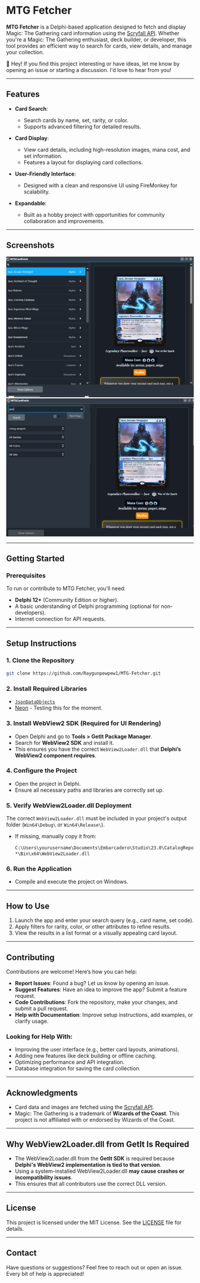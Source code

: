 # MTG Fetcher

**MTG Fetcher** is a Delphi-based application designed to fetch and display Magic: The Gathering card information using the [Scryfall API](https://scryfall.com/docs/api). Whether you're a Magic: The Gathering enthusiast, deck builder, or developer, this tool provides an efficient way to search for cards, view details, and manage your collection.

👋 Hey! If you find this project interesting or have ideas, let me know by opening an issue or starting a discussion. I'd love to hear from you!

---

## **Features**

- **Card Search**:
  - Search cards by name, set, rarity, or color.
  - Supports advanced filtering for detailed results.

- **Card Display**:
  - View card details, including high-resolution images, mana cost, and set information.
  - Features a layout for displaying card collections.

- **User-Friendly Interface**:
  - Designed with a clean and responsive UI using FireMonkey for scalability.

- **Expandable**:
  - Built as a hobby project with opportunities for community collaboration and improvements.

---

## **Screenshots**

![Screenshot of the application](Screenshots/Screenshot1.png)
![Screenshot of the application](Screenshots/Screenshot2.png)

---

## **Getting Started**

### **Prerequisites**
To run or contribute to MTG Fetcher, you’ll need:
- **Delphi 12+** (Community Edition or higher).
- A basic understanding of Delphi programming (optional for non-developers).
- Internet connection for API requests.

---

## **Setup Instructions**

### **1. Clone the Repository**  
```bash
git clone https://github.com/Raygunpewpew1/MTG-Fetcher.git
```

### **2. Install Required Libraries**
- [`JsonDataObjects`](https://github.com/ahausladen/JsonDataObjects)
- [Neon](https://github.com/paolo-rossi/delphi-neon) - Testing this for the moment.


### **3. Install WebView2 SDK (Required for UI Rendering)**
- Open Delphi and go to **Tools > GetIt Package Manager**.  
- Search for **WebView2 SDK** and install it.  
- This ensures you have the correct `WebView2Loader.dll` that **Delphi’s WebView2 component requires**.

### **4. Configure the Project**
- Open the project in Delphi.
- Ensure all necessary paths and libraries are correctly set up.

### **5. Verify WebView2Loader.dll Deployment**
The correct `WebView2Loader.dll` must be included in your project's output folder (`Win64\Debug\` or `Win64\Release\`).  

- If missing, manually copy it from:  
  ```
  C:\Users\yourusername\Documents\Embarcadero\Studio\23.0\CatalogRepository\EdgeView2SDK-*\Bin\x64\WebView2Loader.dll
  ```
### **6. Run the Application**
- Compile and execute the project on Windows.

---

## **How to Use**

1. Launch the app and enter your search query (e.g., card name, set code).
2. Apply filters for rarity, color, or other attributes to refine results.
3. View the results in a list format or a visually appealing card layout.

---

## **Contributing**

Contributions are welcome! Here’s how you can help:

- **Report Issues**: Found a bug? Let us know by opening an issue.
- **Suggest Features**: Have an idea to improve the app? Submit a feature request.
- **Code Contributions**: Fork the repository, make your changes, and submit a pull request.
- **Help with Documentation**: Improve setup instructions, add examples, or clarify usage.

### **Looking for Help With:**
- Improving the user interface (e.g., better card layouts, animations).
- Adding new features like deck building or offline caching.
- Optimizing performance and API integration.
- Database integration for saving the card collection.

---

## **Acknowledgments**

- Card data and images are fetched using the [Scryfall API](https://scryfall.com/docs/api).
- Magic: The Gathering is a trademark of **Wizards of the Coast**. This project is not affiliated with or endorsed by Wizards of the Coast.

---

## **Why WebView2Loader.dll from GetIt Is Required**
- The WebView2Loader.dll from the **GetIt SDK** is required because **Delphi's WebView2 implementation is tied to that version**.
- Using a system-installed WebView2Loader.dll **may cause crashes or incompatibility issues**.
- This ensures that all contributors use the correct DLL version.

---

## **License**

This project is licensed under the MIT License. See the [LICENSE](LICENSE) file for details.

---

## **Contact**

Have questions or suggestions? Feel free to reach out or open an issue. Every bit of help is appreciated!